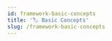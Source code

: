 ```yaml
---
id: framework-basic-concepts
title: '🏷️ Basic Concepts'
slug: /framework-basic-concepts
---
```

